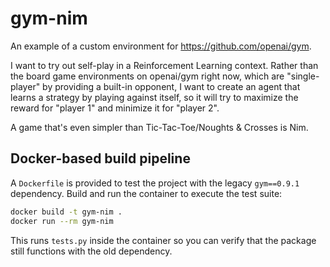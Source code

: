 # gym-nim

An example of a custom environment for https://github.com/openai/gym.

I want to try out self-play in a Reinforcement Learning context. Rather than the board game environments on openai/gym right now, which are "single-player" by providing a built-in opponent, I want to create an agent that learns a strategy by playing against itself, so it will try to maximize the reward for "player 1" and minimize it for "player 2".

A game that's even simpler than Tic-Tac-Toe/Noughts & Crosses is Nim.

## Docker-based build pipeline

A `Dockerfile` is provided to test the project with the legacy `gym==0.9.1` dependency. Build and run the container to execute the test suite:

```bash
docker build -t gym-nim .
docker run --rm gym-nim
```

This runs `tests.py` inside the container so you can verify that the package still functions with the old dependency.
